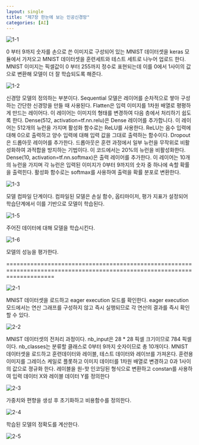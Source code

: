 ```yaml
---
layout: single
title: "제7장 한눈에 보는 인공신경망"
categories: [AI]
---
```



![1-1](https://github.com/hyunchan123/hyunchan123.github.io/assets/48408195/1f3c52c5-b86a-47e0-addb-36176aa182ff)

0 부터 9까지 숫자를 손으로 쓴 이미지로 구성되어 있는 MNIST 데이터셋을 keras 모듈에서 가저오고 MNIST 데이터셋을 훈련세트와 테스트 세트로 나누어 업로드 한다. MNIST 이미지는 픽셀값이 0 부터 255까지 정수로 표현되는데 이를 0에서 1사이의 값으로 변환해 모델이 더 잘 학습되도록 해준다.

![1-2](https://github.com/hyunchan123/hyunchan123.github.io/assets/48408195/7943821c-57b1-4837-a6e3-884935c9c237)

신경망 모델의 정의하는 부분이다. Sequential 모델은 레이어를 순차적으로 쌓아 구성하는 간단한 신경망을 만들 때 사용된다. Flatten은 입력 이미지를 1차원 배열로 평평하게 만드는 레이어다. 이 레이어는 이미지의 형태를 변경하여 다음 층에서 처리하기 쉽도록 한다. Dense(512, activation=tf.nn.relu)은 Dense 레이어를 추가합니다. 이 레이어는 512개의 뉴런을 가지며 활성화 함수로는 ReLU를 사용한다. ReLU는 음수 입력에 대해 0으로 출력하고 양수 입력에 대해 입력 값을 그대로 출력하는 함수이다. Dropout은 드롭아웃 레이어를 추가한다. 드롭아웃은 훈련 과정에서 일부 뉴런을 무작위로 비활성화하여 과적합을 방지하는 기법이다. 이 코드에서는 20%의 뉴런을 비활성화한다. Dense(10, activation=tf.nn.softmax)은 출력 레이어를 추가한다. 이 레이어는 10개의 뉴런을 가지며 각 뉴런은 입력된 이미지가 0부터 9까지의 숫자 중 하나에 속할 확률을 출력힌다. 활성화 함수로는 softmax를 사용하여 출력을 확률 분포로 변환한다.

![1-3](https://github.com/hyunchan123/hyunchan123.github.io/assets/48408195/67b361d0-ef7e-4e69-9777-c048a0cada56)

모델 컴파일 단계이다. 컴파일된 모델은 손실 함수, 옵티마이저, 평가 지표가 설정되어 학습단계에서 이를 기반으로 모델이 학습된다.

![1-5](https://github.com/hyunchan123/hyunchan123.github.io/assets/48408195/3df00cb5-a18a-44f1-a65f-e2990a702a2e)

주어진 데이터에 대해 모델을 학습시킨다.

![1-6](https://github.com/hyunchan123/hyunchan123.github.io/assets/48408195/193f99be-7722-45df-bcd4-de310a01b928)

모델의 성능을 평가한다.

==========================================================================================================================

![2-1](https://github.com/hyunchan123/hyunchan123.github.io/assets/48408195/9bffb0be-7807-4b37-a963-7d17d3220f24)

MNIST 데이터셋을 로드하고 eager execution 모드를 확인한다. eager execution 모드에서는 연산 그래프를 구성하지 않고 즉시 실행되므로 각 연산의 결과를 즉시 확인할 수 있다.

![2-2](https://github.com/hyunchan123/hyunchan123.github.io/assets/48408195/090908e6-3990-4a61-b63e-69d7f150d238)

MNIST 데이터셋의 전처리 과정이다. nb_input은 28 * 28 픽셀 크기이므로 784 픽셀이다. nb_classes는 분류할 클래스로 0부터 9까지 숫자이므로 총 10개이다. MNIST 데이터셋을 로드하고 훈련데이터와 레이블, 테스트 데이터와 레이브를 가져온다. 훈련용 이미지를 그레이스 케일로 플롯하고 이미지 데이터를 1차원 배열로 변경하고 0과 1사이의 값으로 졍규화 한다. 레이블을 원-핫 인코딩된 형식으로 변환하고 constan를 사용하여 입력 데이터 X와 레이블 데이터 Y를 정의한다

![2-3](https://github.com/hyunchan123/hyunchan123.github.io/assets/48408195/9448ff48-eb07-4e42-bc53-b4164759ed37)

가중치와 편향을 생성 후 초기화하고 비용함수를 정의한다.

![2-4](https://github.com/hyunchan123/hyunchan123.github.io/assets/48408195/e5e011a9-f273-46a3-950a-4668040e1fb0)

학습된 모델의 정확도를 계산한다.

![2-5](https://github.com/hyunchan123/hyunchan123.github.io/assets/48408195/8a6f9489-71de-4971-b120-5cd1e58dc4f3)
